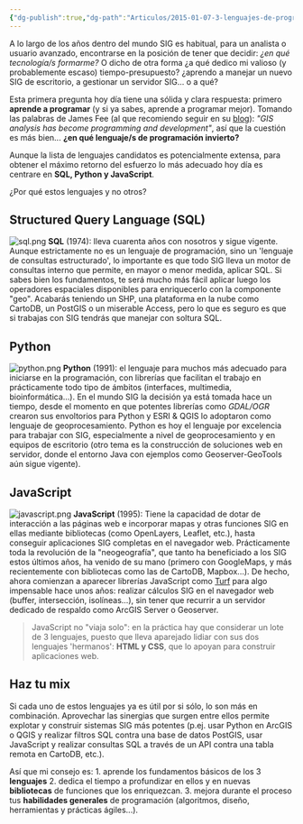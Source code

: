 ```yaml
---
{"dg-publish":true,"dg-path":"Articulos/2015-01-07-3-lenguajes-de-programacion-para-sig/3 lenguajes de programación para SIG.md","permalink":"/articulos/2015-01-07-3-lenguajes-de-programacion-para-sig/3-lenguajes-de-programacion-para-sig/","title":"3 lenguajes de programación para SIG","tags":["formacion"]}
---
```



A lo largo de los años dentro del mundo SIG es habitual, para un analista o usuario avanzado, encontrarse en la posición de tener que decidir: _¿en qué tecnología/s formarme?_ O dicho de otra forma ¿a qué dedico mi valioso (y probablemente escaso) tiempo-presupuesto? ¿aprendo a manejar un nuevo SIG de escritorio, a gestionar un servidor SIG... o a qué?

Esta primera pregunta hoy día tiene una sólida y clara respuesta: primero **aprende a programar** (y si ya sabes, aprende a programar mejor). Tomando las palabras de James Fee (al que recomiendo seguir en su [blog](http://jamesfee.us)): _"GIS analysis has become programming and development"_, así que la cuestión es más bien... **¿en qué lenguaje/s de programación invierto?**

Aunque la lista de lenguajes candidatos es potencialmente extensa, para obtener el máximo retorno del esfuerzo lo más adecuado hoy día es centrare en **SQL, Python y JavaScript**.

¿Por qué estos lenguajes y no otros? 

## Structured Query Language (SQL)
![sql.png](/img/user/Blog/Articulos/2015-01-07-3-lenguajes-de-programacion-para-sig/media/sql.png)
**SQL** (1974): lleva cuarenta años con nosotros y sigue vigente. Aunque estrictamente no es un lenguaje de programación, sino un 'lenguaje de consultas estructurado', lo importante es que todo SIG lleva un motor de consultas interno que permite, en mayor o menor medida, aplicar SQL. Si sabes bien los fundamentos, te será mucho más fácil aplicar luego los operadores espaciales disponibles para enriquecerlo con la componente "geo". Acabarás teniendo un SHP, una plataforma en la nube como CartoDB, un PostGIS o un miserable Access, pero lo que es seguro es que si trabajas con SIG tendrás que manejar con soltura SQL.

## Python
![python.png](/img/user/Blog/Articulos/2015-01-07-3-lenguajes-de-programacion-para-sig/media/python.png)
**Python** (1991): el lenguaje para muchos más adecuado para iniciarse en la programación, con librerías que facilitan el trabajo en prácticamente todo tipo de ámbitos (interfaces, multimedia, bioinformática...). En el mundo SIG la decisión ya está tomada hace un tiempo, desde el momento en que potentes librerías como _GDAL/OGR_ crearon sus envoltorios para Python y ESRI & QGIS lo adoptaron como lenguaje de geoprocesamiento. Python es hoy el lenguaje por excelencia para trabajar con SIG, especialmente a nivel de geoprocesamiento y en equipos de escritorio (otro tema es la construcción de soluciones web en servidor, donde el entorno Java con ejemplos como Geoserver-GeoTools aún sigue vigente).

## JavaScript
![javascript.png](/img/user/Blog/Articulos/2015-01-07-3-lenguajes-de-programacion-para-sig/media/javascript.png)
**JavaScript** (1995): Tiene la capacidad de dotar de interacción a las páginas web e incorporar mapas y otras funciones SIG en ellas mediante bibliotecas (como OpenLayers, Leaflet, etc.), hasta conseguir aplicaciones SIG completas en el navegador web. Prácticamente toda la revolución de la "neogeografía", que tanto ha beneficiado a los SIG estos últimos años, ha venido de su mano (primero con GoogleMaps, y más recientemente con bibliotecas como las de CartoDB, Mapbox...). De hecho, ahora comienzan a aparecer librerías JavaScript como [Turf](http://turfjs.org/) para algo impensable hace unos años: realizar cálculos SIG en el navegador web (buffer, intersección, isolíneas...), sin tener que recurrir a un servidor dedicado de respaldo como ArcGIS Server o Geoserver.

> JavaScript no "viaja solo": en la práctica hay que considerar un lote de 3 lenguajes, puesto que lleva aparejado lidiar con sus dos lenguajes 'hermanos': **HTML y CSS**, que lo apoyan para construir aplicaciones web.

## Haz tu mix
Si cada uno de estos lenguajes ya es útil por si sólo, lo son más en combinación. Aprovechar las sinergias que surgen entre ellos permite explotar y construir sistemas SIG más potentes (p.ej. usar Python en ArcGIS o QGIS y realizar filtros SQL contra una base de datos PostGIS, usar JavaScript y realizar consultas SQL a través de un API contra una tabla remota en CartoDB, etc.).

Así que mi consejo es: 1. aprende los fundamentos básicos de los 3 **lenguajes** 2. dedica el tiempo a profundizar en ellos y en nuevas **bibliotecas** de funciones que los enriquezcan. 3. mejora durante el proceso tus **habilidades generales** de programación (algoritmos, diseño, herramientas y prácticas ágiles...).

